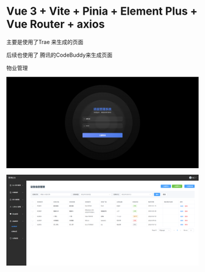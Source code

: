 # Vue 3 + Vite + Pinia + Element Plus + Vue Router + axios

主要是使用了Trae 来生成的页面

后续也使用了 腾讯的CodeBuddy来生成页面

物业管理

![/public/login.png](/public/login.png)

![/public/d2.png](/public/d2.png)